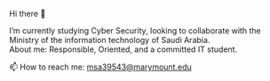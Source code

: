 Hi there 👋



 I’m currently studying Cyber Security, looking to collaborate with the Ministry of the information technology of Saudi Arabia.  
 About me: Responsible, Oriented, and a committed IT student.

📫 How to reach me: msa39543@marymount.edu
